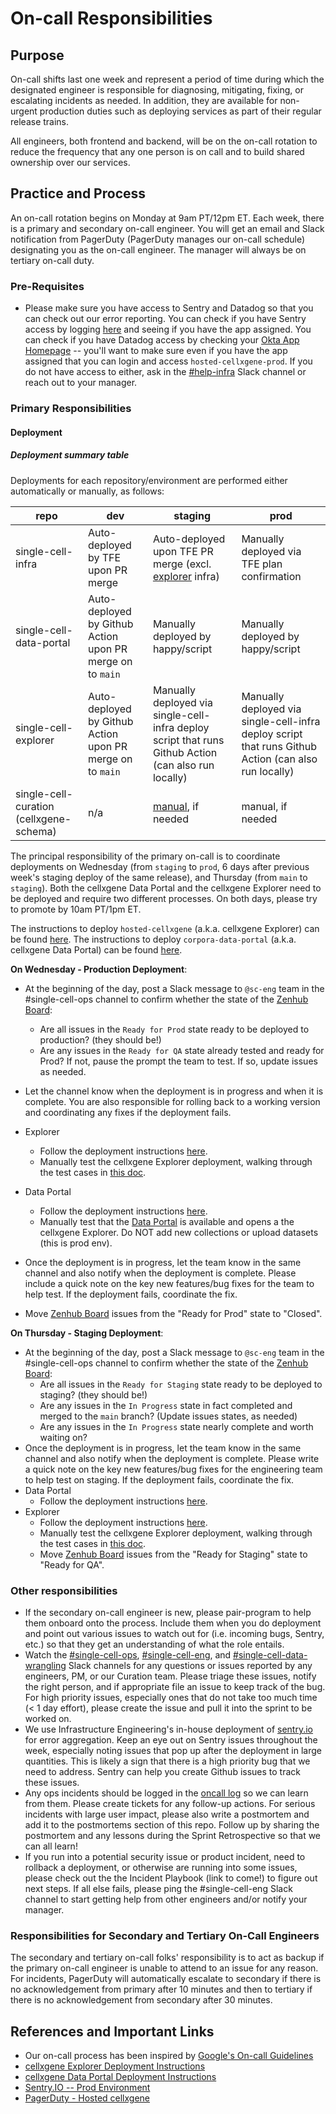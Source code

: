 # On-call Responsibilities

## Purpose

On-call shifts last one week and represent a period of time during which the designated engineer is responsible for diagnosing, mitigating, fixing, or escalating incidents as needed. In addition, they are available for non-urgent production duties such as deploying services as part of their regular release trains.

All engineers, both frontend and backend, will be on the on-call rotation to reduce the frequency that any one person is on call and to build shared ownership over our services.

## Practice and Process

An on-call rotation begins on Monday at 9am PT/12pm ET. Each week, there is a primary and secondary on-call engineer. You will get an email and Slack notification from PagerDuty (PagerDuty manages our on-call schedule) designating you as the on-call engineer. The manager will always be on tertiary on-call duty.

### Pre-Requisites

- Please make sure you have access to Sentry and Datadog so that you can check out our error reporting. You can check if you have Sentry access by logging [here](https://czi-duo.okta.com/) and seeing if you have the app assigned. You can check if you have Datadog access by checking your [Okta App Homepage](https://czi.okta.com/app/UserHome) -- you'll want to make sure even if you have the app assigned that you can login and access `hosted-cellxgene-prod`. If you do not have access to either, ask in the [#help-infra](https://chanzuckerbergteam.slack.com/archives/C94RQ5SBV) Slack channel or reach out to your manager.

### Primary Responsibilities

#### Deployment

##### Deployment summary table

Deployments for each repository/environment are performed either automatically or manually, as follows:

| repo                    | dev                            | staging                                                                                  | prod                                                                                     |
| ----------------------- | ------------------------------ | ---------------------------------------------------------------------------------------- | ---------------------------------------------------------------------------------------- |
| single-cell-infra       | Auto-deployed by TFE upon PR merge | Auto-deployed upon TFE PR merge (excl. [explorer](https://github.com/chanzuckerberg/single-cell-infra/blob/a8d1a3cc5f36280de69f7250f4a6422a55d574fc/terraform/tfe/locals.tf.json#L21) infra) | Manually deployed via TFE plan confirmation |
| single-cell-data-portal | Auto-deployed by Github Action upon PR merge on to `main` | Manually deployed by happy/script | Manually deployed by happy/script |
| single-cell-explorer    | Auto-deployed by Github Action upon PR merge on to `main` | Manually deployed via single-cell-infra deploy script that runs Github Action (can also run locally) | Manually deployed via single-cell-infra deploy script that runs Github Action (can also run locally) | Auto-deployed by Github Action upon PR merge (does not auto rebase off main) |
single-cell-curation (cellxgene-schema) | n/a | [manual](https://github.com/chanzuckerberg/single-cell-curation/blob/main/docs/release_process.md), if needed | manual, if needed

The principal responsibility of the primary on-call is to coordinate deployments on Wednesday (from `staging` to `prod`, 6 days after previous week's staging deploy of the same release), and Thursday (from `main` to `staging`). Both the cellxgene Data Portal and the cellxgene Explorer need to be deployed and require two different processes. On both days, please try to promote by 10am PT/1pm ET.

The instructions to deploy `hosted-cellxgene` (a.k.a. cellxgene Explorer) can be found [here](https://github.com/chanzuckerberg/single-cell-infra/tree/main/terraform/modules/hosted-cellxgene#redeploying-the-application). The instructions to deploy `corpora-data-portal` (a.k.a. cellxgene Data Portal) can be found [here](https://github.com/chanzuckerberg/single-cell-infra/tree/main/terraform/modules/corpora#deploying-the-data-portal-application).

**On Wednesday - Production Deployment**:

- At the beginning of the day, post a Slack message to `@sc-eng` team in the  #single-cell-ops channel to confirm whether the state of the [Zenhub Board](https://app.zenhub.com/workspaces/single-cell-5e2a191dad828d52cc78b028/board?repos=105615409,228681195,245246384,280546849,313382406,397736859,383621589,379763149&showPipelineDescriptions=false):
  - Are all issues in the `Ready for Prod` state ready to be deployed to production? (they should be!)
  - Are any issues in the `Ready for QA` state already tested and ready for Prod? If not, pause the prompt the team to test. If so, update issues as needed.
- Let the channel know when the deployment is in progress and when it is complete. You are also responsible for rolling back to a working version and coordinating any fixes if the deployment fails.
- Explorer

  - Follow the deployment instructions [here](https://github.com/chanzuckerberg/single-cell-infra/tree/main/terraform/modules/hosted-cellxgene#redeploying-the-application).
  - Manually test the cellxgene Explorer deployment, walking through the test cases in [this doc](https://docs.google.com/document/d/1nHdd8cDlmauv27oEemlMy_mEa0Dw7UMCp-w50IhNuK0/edit).

- Data Portal

  - Follow the deployment instructions [here](https://github.com/chanzuckerberg/single-cell-infra/tree/main/terraform/modules/corpora#deploying-the-data-portal-application).
  - Manually test that the [Data Portal](https://cellxgene.cziscience.com/) is available and opens a the cellxgene Explorer. Do NOT add new collections or upload datasets (this is prod env).

- Once the deployment is in progress, let the team know in the same channel and also notify when the deployment is complete. Please include a quick note on the key new features/bug fixes for the team to help test. If the deployment fails, coordinate the fix.
- Move [Zenhub Board](https://app.zenhub.com/workspaces/single-cell-5e2a191dad828d52cc78b028/board?repos=105615409,228681195,245246384,280546849,313382406,397736859,383621589,379763149&showPipelineDescriptions=false) issues from the "Ready for Prod" state to "Closed".

**On Thursday - Staging Deployment**:

- At the beginning of the day, post a Slack message to `@sc-eng` team in the  #single-cell-ops channel to confirm whether the state of the [Zenhub Board](https://app.zenhub.com/workspaces/single-cell-5e2a191dad828d52cc78b028/board?repos=105615409,228681195,245246384,280546849,313382406,397736859,383621589,379763149&showPipelineDescriptions=false):
  - Are all issues in the `Ready for Staging` state ready to be deployed to staging?  (they should be!)
  - Are any issues in the `In Progress` state in fact completed and merged to the `main` branch? (Update issues states, as needed)
  - Are any issues in the `In Progress` state nearly complete and worth waiting on?
- Once the deployment is in progress, let the team know in the same channel and also notify when the deployment is complete. Please write a quick note on the key new features/bug fixes for the engineering team to help test on staging. If the deployment fails, coordinate the fix.
- Data Portal
  - Follow the deployment instructions [here](https://github.com/chanzuckerberg/single-cell-infra/tree/main/terraform/modules/corpora#deploying-the-data-portal-application).
- Explorer
  - Follow the deployment instructions [here](https://github.com/chanzuckerberg/single-cell-infra/tree/main/terraform/modules/hosted-cellxgene#redeploying-the-application).
  - Manually test the cellxgene Explorer deployment, walking through the test cases in [this doc](https://docs.google.com/document/d/1nHdd8cDlmauv27oEemlMy_mEa0Dw7UMCp-w50IhNuK0/edit).
  - Move [Zenhub Board](https://app.zenhub.com/workspaces/single-cell-5e2a191dad828d52cc78b028/board?repos=105615409,228681195,245246384,280546849,313382406,397736859,383621589,379763149&showPipelineDescriptions=false) issues from the "Ready for Staging" state to "Ready for QA".

### Other responsibilities

- If the secondary on-call engineer is new, please pair-program to help them onboard onto the process. Include them when you do deployment and point out various issues to watch out for (i.e. incoming bugs, Sentry, etc.) so that they get an understanding of what the role entails.
- Watch the [#single-cell-ops](https://czi-sci.slack.com/archives/C0244PQK934), [#single-cell-eng](https://czi-sci.slack.com/archives/C023Q1APASK), and [#single-cell-data-wrangling](https://czi-sci.slack.com/archives/C024HCSH9PT) Slack channels for any questions or issues reported by any engineers, PM, or our Curation team. Please triage these issues, notify the right person, and if appropriate file an issue to keep track of the bug. For high priority issues, especially ones that do not take too much time (< 1 day effort), please create the issue and pull it into the sprint to be worked on.
- We use Infrastructure Engineering's in-house deployment of [sentry.io](https://sentry.prod.si.czi.technology/sci-sc/) for error aggregation. Keep an eye out on Sentry issues throughout the week, especially noting issues that pop up after the deployment in large quantities. This is likely a sign that there is a high priority bug that we need to address. Sentry can help you create Github issues to track these issues.
- Any ops incidents should be logged in the [oncall log](https://docs.google.com/document/d/1G2NTjXTJJeHyhqvnyzYmcO0Um24Ph0dCLUyMIWZvLfg/edit#) so we can learn from them. Please create tickets for any follow-up actions. For serious incidents with large user impact, please also write a postmortem and add it to the postmortems section of this repo. Follow up by sharing the postmortem and any lessons during the Sprint Retrospective so that we can all learn!
- If you run into a potential security issue or product incident, need to rollback a deployment, or otherwise are running into some issues, please check out the the Incident Playbook (link to come!) to figure out next steps. If all else fails, please ping the #single-cell-eng Slack channel to start getting help from other engineers and/or notify your manager.

### Responsibilities for Secondary and Tertiary On-Call Engineers

The secondary and tertiary on-call folks' responsibility is to act as backup if the primary on-call engineer is unable to attend to an issue for any reason. For incidents, PagerDuty will automatically escalate to secondary if there is no acknowledgement from primary after 10 minutes and then to tertiary if there is no acknowledgement from secondary after 30 minutes.

## References and Important Links

- Our on-call process has been inspired by [Google's On-call Guidelines](https://landing.google.com/sre/workbook/chapters/on-call/)
- [cellxgene Explorer Deployment Instructions](https://github.com/chanzuckerberg/single-cell-infra/tree/main/terraform/modules/hosted-cellxgene#redeploying-the-application)
- [cellxgene Data Portal Deployment Instructions](https://github.com/chanzuckerberg/single-cell-infra/tree/main/terraform/modules/corpora#updating-the-application)
- [Sentry.IO -- Prod Environment](https://sentry.prod.si.czi.technology/sci-sc/hosted-cellxgene/?environment=prod)
- [PagerDuty - Hosted cellxgene](https://chanzuckerberg.pagerduty.com/service-directory/PA7RDSQ)
